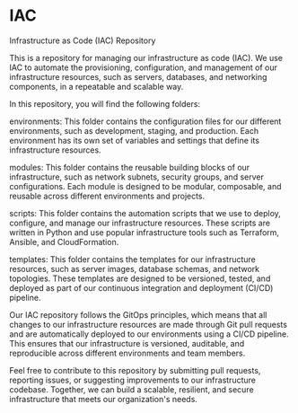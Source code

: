 # IAC
Infrastructure as Code (IAC) Repository

This is a repository for managing our infrastructure as code (IAC). We use IAC to automate the provisioning, configuration, and management of our infrastructure resources, such as servers, databases, and networking components, in a repeatable and scalable way.

In this repository, you will find the following folders:

environments: This folder contains the configuration files for our different environments, such as development, staging, and production. Each environment has its own set of variables and settings that define its infrastructure resources.

modules: This folder contains the reusable building blocks of our infrastructure, such as network subnets, security groups, and server configurations. Each module is designed to be modular, composable, and reusable across different environments and projects.

scripts: This folder contains the automation scripts that we use to deploy, configure, and manage our infrastructure resources. These scripts are written in Python and use popular infrastructure tools such as Terraform, Ansible, and CloudFormation.

templates: This folder contains the templates for our infrastructure resources, such as server images, database schemas, and network topologies. These templates are designed to be versioned, tested, and deployed as part of our continuous integration and deployment (CI/CD) pipeline.

Our IAC repository follows the GitOps principles, which means that all changes to our infrastructure resources are made through Git pull requests and are automatically deployed to our environments using a CI/CD pipeline. This ensures that our infrastructure is versioned, auditable, and reproducible across different environments and team members.

Feel free to contribute to this repository by submitting pull requests, reporting issues, or suggesting improvements to our infrastructure codebase. Together, we can build a scalable, resilient, and secure infrastructure that meets our organization's needs.
